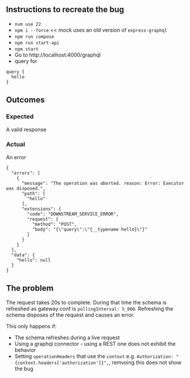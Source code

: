## Instructions to recreate the bug

* `nvm use 22`
* `npm i --force` << mock uses an old version of `express-graphql`
* `npm run compose`
* `npm run start-api`
* `npm start`
* Go to http://localhost:4000/graphql
* query for 
```
query {
  hello
}
```

## Outcomes

### Expected 
A valid response

### Actual
An error
```
{
  "errors": [
    {
      "message": "The operation was aborted. reason: Error: Executor was disposed.",
      "path": [
        "hello"
      ],
      "extensions": {
        "code": "DOWNSTREAM_SERVICE_ERROR",
        "request": {
          "method": "POST",
          "body": "{\"query\":\"{__typename hello}\"}"
        }
      }
    }
  ],
  "data": {
    "hello": null
  }
}
```

## The problem
The request takes 20s to complete. During that time the schema is refreshed as gateway conf is `pollingInterval: 5_000`. Refreshing the schema disposes of the request and causes an error.

This only happens if:
* The schema refreshes during a live request
* Using a graphql connector - using a REST one does not exhibit the behavior
* Setting `operationHeaders` that use the `context` e.g. ```Authorization: "{context.headers['authorization']}",```, remvoing this does not show the bug
